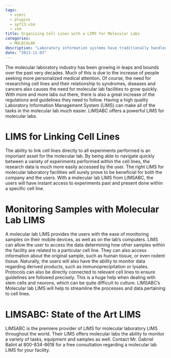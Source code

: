```yaml
---
tags:
  - vimrc
  - plugins
  - spf13-vim
  - vim
title: Organizing Cell Lines with a LIMS for Molecular Labs
categories:
  - MOLECULAR
description: "Laboratory information systems have traditionally handled only the management and "
date: "2013-11-03"
---
```


The molecular laboratory industry has been growing in leaps and bounds over the past very decades. Much of this is due to the increase of people seeking more personalized medical attention. Of course, the need for researching cell lines and their relationship to syndromes, diseases and cancers also causes the need for molecular lab facilities to grow quickly. With more and more labs out there, there is also a great increase of the regulations and guidelines they need to follow. Having a high quality Laboratory Information Management System (LIMS) can make all of the tasks in the molecular lab much easier. LIMSABC offers a powerful LIMS for molecular labs.

 

# **LIMS for Linking Cell Lines**

The ability to link cell lines directly to all experiments performed is an important asset for the molecular lab. By being able to navigate quickly between a variety of experiments performed within the cell lines, the research data is much more easily accessed by the user. The right LIMS for molecular laboratory facilities will surely prove to be beneficial for both the company and the users. With a molecular lab LIMS from LIMSABC, the users will have instant access to experiments past and present done within a specific cell line.

# **Monitoring Samples with Molecular Lab LIMS**

A molecular lab LIMS provides the users with the ease of monitoring samples on their mobile devices, as well as on the lab’s computers. LIMS can allow the user to access the data determining how other samples within the facility are related to a particular cell line. They can also access information about the original sample, such as human tissue, or even rodent tissue. Naturally, the users will also have the ability to monitor data regarding derived products, such as immunoprecipitation or lysates. Protocols can also be directly connected to relevant cell lines to ensure guidelines are followed precisely. This is a huge help when dealing with stem cells and neurons, which can be quite difficult to culture. LIMSABC’s Molecular lab LIMS will help to streamline the processes and data pertaining to cell lines.

# **LIMSABC: State of the Art LIMS**

LIMSABC is the premiere provider of LIMS for molecular laboratory LIMS throughout the world. Their LIMS offers molecular labs the ability to monitor a variety of tasks, equipment and samples as well. Contact Mr. Gabriel Balint at 800-834-8618 for a free consultation regarding a molecular lab LIMS for your facility.  